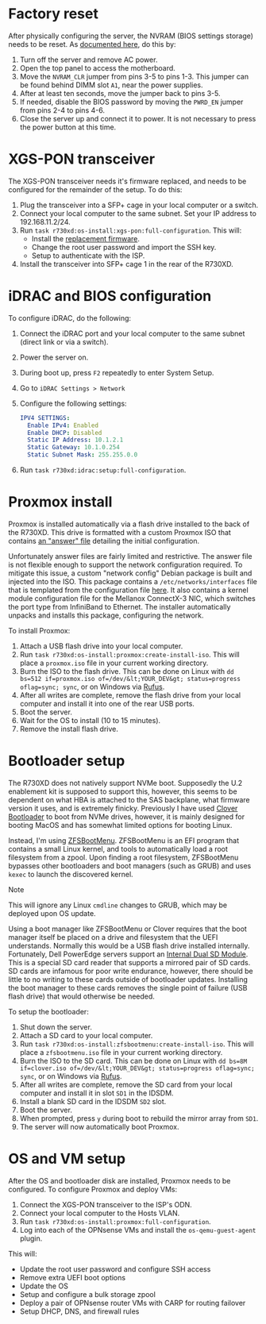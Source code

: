 # Factory reset

After physically configuring the server, the NVRAM (BIOS settings storage) needs to be reset. As [documented here](https://www.dell.com/support/kbdoc/en-us/000128677/how-to-reset-the-bios-of-a-dell-poweredge-server), do this by:
1. Turn off the server and remove AC power.
2. Open the top panel to access the motherboard.
3. Move the `NVRAM_CLR` jumper from pins 3-5 to pins 1-3. This jumper can be found behind DIMM slot `A1`, near the power supplies.
4. After at least ten seconds, move the jumper back to pins 3-5.
5. If needed, disable the BIOS password by moving the `PWRD_EN` jumper from pins 2-4 to pins 4-6.
6. Close the server up and connect it to power. It is not necessary to press the power button at this time.

# XGS-PON transceiver

The XGS-PON transceiver needs it's firmware replaced, and needs to be configured for the remainder of the setup. To do this:
1. Plug the transceiver into a SFP+ cage in your local computer or a switch.
2. Connect your local computer to the same subnet. Set your IP address to 192.168.11.2/24.
3. Run `task r730xd:os-install:xgs-pon:full-configuration`. This will:
   * Install the [replacement firmware](https://github.com/djGrrr/8311-was-110-firmware-builder).
   * Change the root user password and import the SSH key.
   * Setup to authenticate with the ISP.
4. Install the transceiver into SFP+ cage 1 in the rear of the R730XD.

# iDRAC and BIOS configuration

To configure iDRAC, do the following:
1. Connect the iDRAC port and your local computer to the same subnet (direct link or via a switch).
2. Power the server on.
3. During boot up, press `F2` repeatedly to enter System Setup.
4. Go to `iDRAC Settings > Network`
5. Configure the following settings:

    ```yaml
    IPV4 SETTINGS:
      Enable IPv4: Enabled
      Enable DHCP: Disabled
      Static IP Address: 10.1.2.1
      Static Gateway: 10.1.0.254
      Static Subnet Mask: 255.255.0.0
    ```
6. Run `task r730xd:idrac:setup:full-configuration`.

# Proxmox install

Proxmox is installed automatically via a flash drive installed to the back of the R730XD. This drive is formatted with a custom Proxmox ISO that contains [an "answer" file](https://pve.proxmox.com/wiki/Automated_Installation) detailing the initial configuration.

<!-- TODO switch to HTTPS boot via rEFInd and chain boot managers -->

Unfortunately answer files are fairly limited and restrictive. The answer file is not flexible enough to support the network configuration required. To mitigate this issue, a custom "network config" Debian package is built and injected into the ISO. This package contains a `/etc/networks/interfaces` file that is templated from the configuration file [here](../docs/network.yaml). It also contains a kernel module configuration file for the Mellanox ConnectX-3 NIC, which switches the port type from InfiniBand to Ethernet. The installer automatically unpacks and installs this package, configuring the network.

To install Proxmox:
1. Attach a USB flash drive into your local computer.
2. Run `task r730xd:os-install:proxmox:create-install-iso`. This will place a `proxmox.iso` file in your current working directory.
3. Burn the ISO to the flash drive. This can be done on Linux with `dd bs=512 if=proxmox.iso of=/dev/&lt;YOUR_DEV&gt; status=progress oflag=sync; sync`, or on Windows via [Rufus](https://github.com/pbatard/rufus).
4. After all writes are complete, remove the flash drive from your local computer and install it into one of the rear USB ports.
5. Boot the server.
6. Wait for the OS to install (10 to 15 minutes).
7. Remove the install flash drive.

# Bootloader setup

The R730XD does not natively support NVMe boot. Supposedly the U.2 enablement kit is supposed to support this, however, this seems to be dependent on what HBA is attached to the SAS backplane, what firmware version it uses, and is extremely finicky. Previously I have used [Clover Bootloader](https://github.com/CloverHackyColor/CloverBootloader) to boot from NVMe drives, however, it is mainly designed for booting MacOS and has somewhat limited options for booting Linux.

Instead, I'm using [ZFSBootMenu](https://zfsbootmenu.org/). ZFSBootMenu is an EFI program that contains a small Linux kernel, and tools to automatically load a root filesystem from a zpool. Upon finding a root filesystem, ZFSBootMenu bypasses other bootloaders and boot managers (such as GRUB) and uses `kexec` to launch the discovered kernel.

> [!NOTE]
> This will ignore any Linux `cmdline` changes to GRUB, which may be deployed upon OS update.

Using a boot manager like ZFSBootMenu or Clover requires that the boot manager itself be placed on a drive and filesystem that the UEFI understands. Normally this would be a USB flash drive installed internally. Fortunately, Dell PowerEdge servers support an [Internal Dual SD Module](https://www.dell.com/learn/us/en/04/business~solutions~whitepapers~en/documents~poweredge-idsdm-whitepaper-en.pdf). This is a special SD card reader that supports a mirrored pair of SD cards. SD cards are infamous for poor write endurance, however, there should be little to no writing to these cards outside of bootloader updates. Installing the boot manager to these cards removes the single point of failure (USB flash drive) that would otherwise be needed.

To setup the bootloader:
1. Shut down the server.
2. Attach a SD card to your local computer.
3. Run `task r730xd:os-install:zfsbootmenu:create-install-iso`. This will place a `zfsbootmenu.iso` file in your current working directory.
4. Burn the ISO to the SD card. This can be done on Linux with `dd bs=8M if=clover.iso of=/dev/&lt;YOUR_DEV&gt; status=progress oflag=sync; sync`, or on Windows via [Rufus](https://github.com/pbatard/rufus).
5. After all writes are complete, remove the SD card from your local computer and install it in slot `SD1` in the IDSDM.
6. Install a blank SD card in the IDSDM `SD2` slot.
7. Boot the server.
8. When prompted, press `y` during boot to rebuild the mirror array from `SD1`.
9. The server will now automatically boot Proxmox.

# OS and VM setup

After the OS and bootloader disk are installed, Proxmox needs to be configured. To configure Proxmox and deploy VMs:
1. Connect the XGS-PON transceiver to the ISP's ODN.
2. Connect your local computer to the Hosts VLAN.
3. Run `task r730xd:os-install:proxmox:full-configuration`.
4. Log into each of the OPNsense VMs and install the `os-qemu-guest-agent` plugin.

This will:
* Update the root user password and configure SSH access
* Remove extra UEFI boot options
* Update the OS
* Setup and configure a bulk storage zpool
* Deploy a pair of OPNsense router VMs with CARP for routing failover
* Setup DHCP, DNS, and firewall rules
